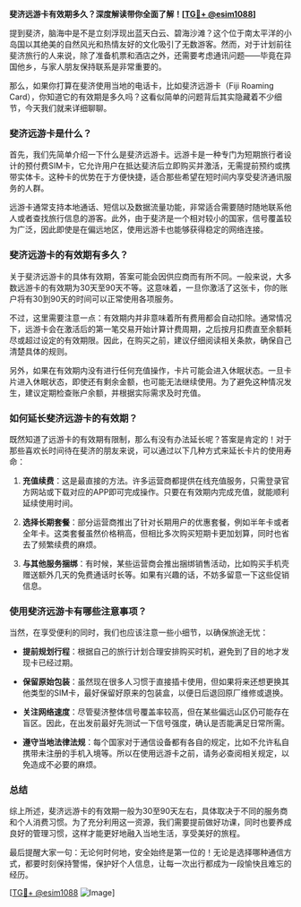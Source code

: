 **斐济远游卡有效期多久？深度解读带你全面了解！[[TG💪+ @esim1088](https://t.me/s/esim1088)]**

提到斐济，脑海中是不是立刻浮现出蓝天白云、碧海沙滩？这个位于南太平洋的小岛国以其绝美的自然风光和热情友好的文化吸引了无数游客。然而，对于计划前往斐济旅行的人来说，除了准备机票和酒店之外，还需要考虑通讯问题——毕竟在异国他乡，与家人朋友保持联系是非常重要的。

那么，如果你打算在斐济使用当地的电话卡，比如斐济远游卡（Fiji Roaming Card），你知道它的有效期是多久吗？这看似简单的问题背后其实隐藏着不少细节，今天我们就来详细聊聊。

### 斐济远游卡是什么？

首先，我们先简单介绍一下什么是斐济远游卡。远游卡是一种专门为短期旅行者设计的预付费SIM卡，它允许用户在抵达斐济后立即购买并激活，无需提前预约或携带实体卡。这种卡的优势在于方便快捷，适合那些希望在短时间内享受斐济通讯服务的人群。

远游卡通常支持本地通话、短信以及数据流量功能，非常适合需要随时随地联系他人或者查找旅行信息的游客。此外，由于斐济是一个相对较小的国家，信号覆盖较为广泛，因此即使是在偏远地区，使用远游卡也能够获得稳定的网络连接。

### 斐济远游卡的有效期有多久？

关于斐济远游卡的具体有效期，答案可能会因供应商而有所不同。一般来说，大多数远游卡的有效期为30天至90天不等。这意味着，一旦你激活了这张卡，你的账户将有30到90天的时间可以正常使用各项服务。

不过，这里需要注意一点：有效期内并非意味着所有费用都会自动扣除。通常情况下，远游卡会在激活后的第一笔交易开始计算计费周期，之后按月扣费直至余额耗尽或超过设定的有效期限。因此，在购买之前，建议仔细阅读相关条款，确保自己清楚具体的规则。

另外，如果在有效期内没有进行任何充值操作，卡片可能会进入休眠状态。一旦卡片进入休眠状态，即使还有剩余金额，也可能无法继续使用。为了避免这种情况发生，建议定期检查账户余额，并根据实际需求及时充值。

### 如何延长斐济远游卡的有效期？

既然知道了远游卡的有效期有限制，那么有没有办法延长呢？答案是肯定的！对于那些喜欢长时间待在斐济的朋友来说，可以通过以下几种方式来延长卡片的使用寿命：

1. **充值续费**：这是最直接的方法。许多运营商都提供在线充值服务，只需登录官方网站或下载对应的APP即可完成操作。只要在有效期内完成充值，就能顺利延续使用时间。
   
2. **选择长期套餐**：部分运营商推出了针对长期用户的优惠套餐，例如半年卡或者全年卡。这类套餐虽然价格稍高，但相比多次购买短期卡更加划算，同时也省去了频繁续费的麻烦。

3. **与其他服务捆绑**：有时候，某些运营商会推出捆绑销售活动，比如购买手机壳赠送额外几天的免费通话时长等。如果有兴趣的话，不妨多留意一下这些促销信息。

### 使用斐济远游卡有哪些注意事项？

当然，在享受便利的同时，我们也应该注意一些小细节，以确保旅途无忧：

- **提前规划行程**：根据自己的旅行计划合理安排购买时机，避免到了目的地才发现卡已经过期。
  
- **保留原始包装**：虽然现在很多人习惯于直接插卡使用，但如果将来还想更换其他类型的SIM卡，最好保留好原来的包装盒，以便日后退回原厂维修或退换。

- **关注网络速度**：尽管斐济整体信号覆盖率较高，但在某些偏远山区仍可能存在盲区。因此，在出发前最好先测试一下信号强度，确认是否能满足日常所需。

- **遵守当地法律法规**：每个国家对于通信设备都有各自的规定，比如不允许私自携带未注册的手机入境等。所以在使用远游卡之前，请务必查阅相关规定，以免造成不必要的麻烦。

### 总结

综上所述，斐济远游卡的有效期一般为30至90天左右，具体取决于不同的服务商和个人消费习惯。为了充分利用这一资源，我们需要提前做好功课，同时也要养成良好的管理习惯，这样才能更好地融入当地生活，享受美好的旅程。

最后提醒大家一句：无论何时何地，安全始终是第一位的！无论是选择哪种通信方式，都要时刻保持警惕，保护好个人信息，让每一次出行都成为一段愉快且难忘的经历。

[[TG💪+ @esim1088](https://t.me/s/esim1088) ![Image](https://i.postimg.cc/4NQfJmqS/Snipaste-2025-05-13-00-14-12.png)]